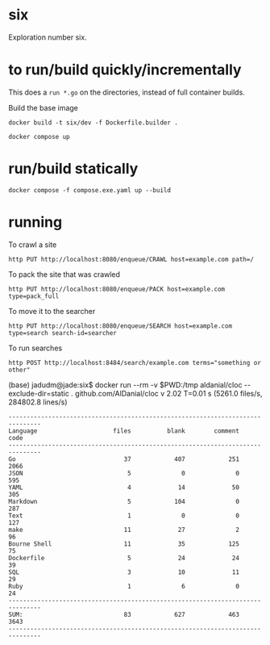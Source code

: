 # six

Exploration number six.

# to run/build quickly/incrementally

This does a `run *.go` on the directories, instead of full container builds.

Build the base image

```
docker build -t six/dev -f Dockerfile.builder .
```

```
docker compose up
```


# run/build statically

```
docker compose -f compose.exe.yaml up --build
```

# running

To crawl a site

```
http PUT http://localhost:8080/enqueue/CRAWL host=example.com path=/
```

To pack the site that was crawled

```
http PUT http://localhost:8080/enqueue/PACK host=example.com type=pack_full
```

To move it to the searcher

```
http PUT http://localhost:8080/enqueue/SEARCH host=example.com type=search search-id=searcher
```

To run searches

```
http POST http://localhost:8484/search/example.com terms="something or other"
```


(base) jadudm@jade:six$ docker run --rm -v $PWD:/tmp aldanial/cloc --exclude-dir=static .
github.com/AlDanial/cloc v 2.02  T=0.01 s (5261.0 files/s, 284802.8 lines/s)

```
-------------------------------------------------------------------------------
Language                     files          blank        comment           code
-------------------------------------------------------------------------------
Go                              37            407            251           2066
JSON                             5              0              0            595
YAML                             4             14             50            305
Markdown                         5            104              0            287
Text                             1              0              0            127
make                            11             27              2             96
Bourne Shell                    11             35            125             75
Dockerfile                       5             24             24             39
SQL                              3             10             11             29
Ruby                             1              6              0             24
-------------------------------------------------------------------------------
SUM:                            83            627            463           3643
-------------------------------------------------------------------------------
```